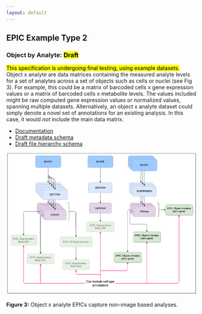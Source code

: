 ```yaml
---
layout: default
---
```


## EPIC Example Type 2
### Object by Analyte: <mark>Draft</mark>

<mark>This specification is undergoing final testing, using example datasets.</mark>
Object x analyte are data matrices containing the measured analyte levels for a set of analytes across a set of objects such as cells or nuclei (see Fig 3). For example, this could be a matrix of barcoded cells x gene expression values or a matrix of barcoded cells x metabolite levels. The values included might be raw computed gene expression values or normalized values, spanning multiple datasets. Alternatively, an object x analyte dataset could simply denote a novel set of annotations for an existing analysis. In this case, it would _not_ include the main data matrix.

- [Documentation](https://docs.google.com/document/d/1TkmleE99wpynqSa0MS47Z8Q2vG1ru47fNFl-5KFJKoo/edit?tab=t.0#heading=h.1u82i4axggee)
- [Draft metadata schema](https://docs.google.com/spreadsheets/d/1sMMyKtrxD_PO4TVj0JhOpeLF0fRYe2Fjmxnhp-fNzdM/edit?gid=0#gid=0)
- [Draft file hierarchy schema](https://docs.google.com/spreadsheets/d/1D7bqjQvItGj6oOlf3BRIxF_M_64CucSeanICFPolK-c/edit?gid=37240204#gid=37240204)

![EPICs Figure 3](EPICs-Fig3.png)

**Figure 3:** Object x analyte EPICs capture non-image based analyses.
